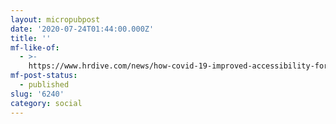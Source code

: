 ```yaml
---
layout: micropubpost
date: '2020-07-24T01:44:00.000Z'
title: ''
mf-like-of:
  - >-
    https://www.hrdive.com/news/how-covid-19-improved-accessibility-for-job-seekers-with-disabilities/581820/
mf-post-status:
  - published
slug: '6240'
category: social
---
```


